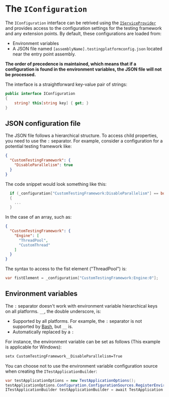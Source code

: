 # The `IConfiguration`

The `IConfiguration` interface can be retrived using the [`IServiceProvider`](iserviceprovider.md) and provides access to the configuration settings for the testing framework and any extension points. By default, these configurations are loaded from:

* Environment variables
* A JSON file named `[assemblyName].testingplatformconfig.json` located near the entry point assembly.

**The order of precedence is maintained, which means that if a configuration is found in the environment variables, the JSON file will not be processed.**

The interface is a straightforward key-value pair of strings:

```cs
public interface IConfiguration
{
    string? this[string key] { get; }
}
```

## JSON configuration file

The JSON file follows a hierarchical structure. To access child properties, you need to use the `:` separator. For example, consider a configuration for a potential testing framework like:

```json
{
  "CustomTestingFramework": {
    "DisableParallelism": true
  }
}
```

The code snippet would look something like this:

```cs
  if (_configuration["CustomTestingFramework:DisableParallelism"] == bool.TrueString)
  {
    ...
  }
```

In the case of an array, such as:

```json
{
  "CustomTestingFramework": {
    "Engine": [
      "ThreadPool",
      "CustomThread"
    ]
  }
}
```

The syntax to access to the fist element ("ThreadPool") is:

```cs
var fistElement = _configuration["CustomTestingFramework:Engine:0"];
```

## Environment variables

The `:` separator doesn't work with environment variable hierarchical keys on all platforms. `__`, the double underscore, is:

* Supported by all platforms. For example, the `:` separator is not supported by [Bash](https://linuxhint.com/bash-environment-variables/), but `__` is.
* Automatically replaced by a `:`

For instance, the environment variable can be set as follows (This example is applicable for Windows):

```bash
setx CustomTestingFramework__DisableParallelism=True
```

You can choose not to use the environment variable configuration source when creating the `ITestApplicationBuilder`:

```cs
var testApplicationOptions = new TestApplicationOptions();
testApplicationOptions.Configuration.ConfigurationSources.RegisterEnvironmentVariablesConfigurationSource = false;
ITestApplicationBuilder testApplicationBuilder = await TestApplication.CreateBuilderAsync(args, testApplicationOptions);
```
